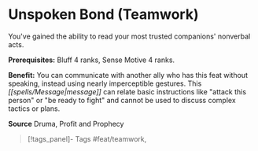 ﻿---
cssclass: [feats]

---
# Unspoken Bond (Teamwork)

You've gained the ability to read your most trusted companions' nonverbal acts.

**Prerequisites:** Bluff 4 ranks, Sense Motive 4 ranks.

**Benefit:** You can communicate with another ally who has this feat without speaking, instead using nearly imperceptible gestures. This _[[spells/Message|message]]_ can relate basic instructions like "attack this person" or "be ready to fight" and cannot be used to discuss complex tactics or plans.

**Source** Druma, Profit and Prophecy
>[!tags_panel]- Tags
> #feat/teamwork, 